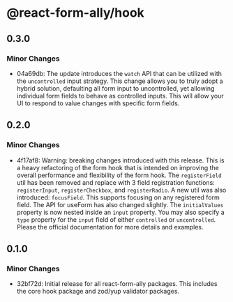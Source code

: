 # @react-form-ally/hook

## 0.3.0

### Minor Changes

- 04a69db: The update introduces the `watch` API that can be utilized with the `uncontrolled` input
  strategy. This change allows you to truly adopt a hybrid solution, defaulting all form input to
  uncontrolled, yet allowing individual form fields to behave as controlled inputs. This will allow
  your UI to respond to value changes with specific form fields.

## 0.2.0

### Minor Changes

- 4f17af8: Warning: breaking changes introduced with this release. This is a heavy refactoring of
  the form hook that is intended on improving the overall performance and flexibility of the form
  hook. The `registerField` util has been removed and replace with 3 field registration functions:
  `registerInput`, `registerCheckbox`, and `registerRadio`. A new util was also introduced:
  `focusField`. This supports focusing on any registered form field. The API for useForm has also
  changed slightly. The `initialValues` property is now nested inside an `input` property. You may
  also specify a `type` property for the `input` field of either `controlled` or `uncontrolled`.
  Please the official documentation for more details and examples.

## 0.1.0

### Minor Changes

- 32bf72d: Initial release for all react-form-ally packages. This includes the core hook package and
  zod/yup validator packages.
